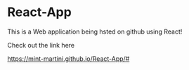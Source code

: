 # React-App

This is  a Web application being hsted on github using React!

Check out the link here

https://mint-martini.github.io/React-App/#
